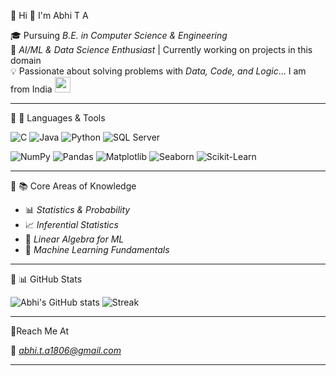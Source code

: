🔗  Hi  👋 I'm Abhi T A  


🎓 Pursuing *B.E. in Computer Science & Engineering*  
🤖 *AI/ML & Data Science Enthusiast* | Currently working on projects in this domain  
💡 Passionate about solving problems with *Data, Code, and Logic*...  I am from India <img src="https://upload.wikimedia.org/wikipedia/en/4/41/Flag_of_India.svg" width="25"/>


---

🔗 🔧 Languages & Tools 

![C](https://img.shields.io/badge/C-00599C?style=for-the-badge&logo=c&logoColor=white)
![Java](https://img.shields.io/badge/Java-ED8B00?style=for-the-badge&logo-java&logoColor=white)
![Python](https://img.shields.io/badge/Python-3776AB?style=for-the-badge&logo=python&logoColor=white)
![SQL Server](https://img.shields.io/badge/Microsoft_SQL_Server-CC2927?style=for-the-badge&logo=microsoftsqlserver&logoColor=white)

![NumPy](https://img.shields.io/badge/Numpy-013243?style=for-the-badge&logo=numpy&logoColor=white)
![Pandas](https://img.shields.io/badge/Pandas-150458?style=for-the-badge&logo=pandas&logoColor=white)
![Matplotlib](https://img.shields.io/badge/Matplotlib-003B57?style=for-the-badge&logo=plotly&logoColor=white)
![Seaborn](https://img.shields.io/badge/Seaborn-3776AB?style=for-the-badge&logo=python&logoColor=white)
![Scikit-Learn](https://img.shields.io/badge/Scikit--Learn-F7931E?style=for-the-badge&logo=scikitlearn&logoColor=white)

---

🔗 📚 Core Areas of Knowledge

- 📊 *Statistics & Probability*
- 📈 *Inferential Statistics*
- 🔢 *Linear Algebra for ML*
- 🤖 *Machine Learning Fundamentals*

---

🔗 📊 GitHub Stats

![Abhi's GitHub stats](https://github-readme-stats.vercel.app/api?username=Abhi-T-A&show_icons=true&theme=transparent)
![Streak](https://github-readme-streak-stats.herokuapp.com/?user=Abhi-T-A&theme=transparent)


---

🔗Reach Me At

📧 *abhi.t.a1806@gmail.com*

---

  

